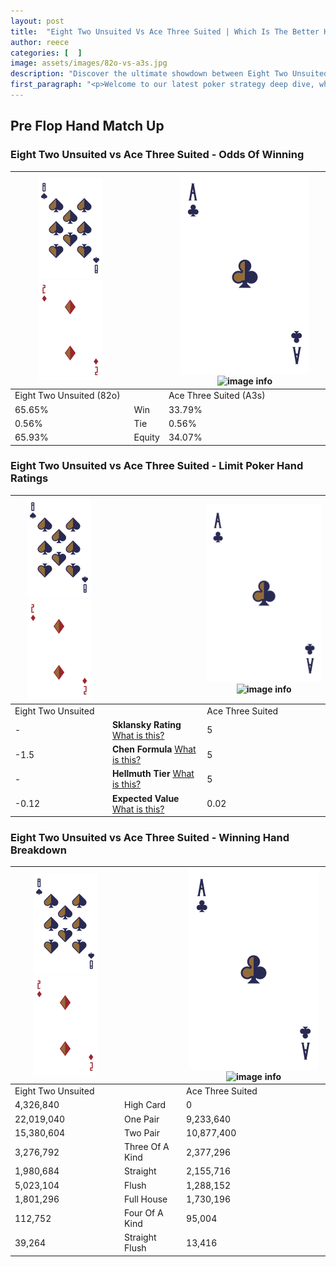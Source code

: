 ```yaml
---
layout: post
title:  "Eight Two Unsuited Vs Ace Three Suited | Which Is The Better Hand In Poker? A Complete Guide"
author: reece
categories: [  ]
image: assets/images/82o-vs-a3s.jpg
description: "Discover the ultimate showdown between Eight Two Unsuited and Ace Three Suited in poker! Uncover the odds, strategies, and scenarios where one hand triumphs over the other. Get ready to up your poker game with this thrilling analysis."
first_paragraph: "<p>Welcome to our latest poker strategy deep dive, where we're pitting two distinct hands against each other in a high-stakes showdown: Eight Two Unsuited vs Ace Three Suited.</p><p>In the dynamic world of poker, every decision counts, and knowing which hand holds the upper hand is key to your success at the table.</p><p>In this article, we'll dissect these two hands, explore the scenarios where one dominates the other, and equip you with the knowledge to make strategic choices that can tip the odds in your favor.</p><p>Get ready to unravel the intriguing dynamics of these poker hands and elevate your game to new heights.</p>"
---
```




[comment]: # (sp0)

## Pre Flop Hand Match Up

<div class="table hand-ratings" markdown="1"> 



### Eight Two Unsuited vs Ace Three Suited - Odds Of Winning


    
| ![image info](assets/images/hand1/8.png) ![image info](assets/images/hand1/2o.png) |  | ![image info](assets/images/hand2/A.png) ![image info](assets/images/hand2/3s.png) |
| -------- | -------- | -------- |
| Eight Two Unsuited (82o) |  | Ace Three Suited (A3s) |
| 65.65% | Win | 33.79% |
| 0.56% | Tie | 0.56% |
| 65.93% | Equity | 34.07% |




[comment]: # (sp1)



### Eight Two Unsuited vs Ace Three Suited - Limit Poker Hand Ratings


    
| ![image info](assets/images/hand1/8.png) ![image info](assets/images/hand1/2o.png) |  | ![image info](assets/images/hand2/A.png) ![image info](assets/images/hand2/3s.png) |
| -------- | -------- | -------- |
| Eight Two Unsuited |  | Ace Three Suited |
| - | **Sklansky Rating** [What is this?](/sklansky-rating-explained) | 5 |
| -1.5 | **Chen Formula** [What is this?](/chen-formula-explained) | 5 |
| - | **Hellmuth Tier** [What is this?](/Hellmuth-tier-explained) | 5 |
| -0.12 | **Expected Value** [What is this?](/expected-value-explained) | 0.02 |




[comment]: # (sp2)



### Eight Two Unsuited vs Ace Three Suited - Winning Hand Breakdown


    
| ![image info](assets/images/hand1/8.png) ![image info](assets/images/hand1/2o.png) |  | ![image info](assets/images/hand2/A.png) ![image info](assets/images/hand2/3s.png) |
| -------- | -------- | -------- |
| Eight Two Unsuited |  | Ace Three Suited |
| 4,326,840 | High Card | 0 |
| 22,019,040 | One Pair | 9,233,640 |
| 15,380,604 | Two Pair | 10,877,400 |
| 3,276,792 | Three Of A Kind | 2,377,296 |
| 1,980,684 | Straight | 2,155,716 |
| 5,023,104 | Flush | 1,288,152 |
| 1,801,296 | Full House | 1,730,196 |
| 112,752 | Four Of A Kind | 95,004 |
| 39,264 | Straight Flush | 13,416 |




[comment]: # (sp3)



</div>

[comment]: # (sp4)



[comment]: # (sp5)

